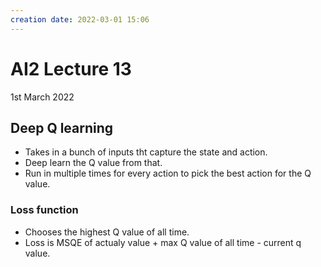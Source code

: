 ```yaml
---
creation date: 2022-03-01 15:06
---
```

#  AI2 Lecture 13
1st March 2022

## Deep Q learning
- Takes in a bunch of inputs tht capture the state and action.
- Deep learn the Q value from that.
- Run in multiple times for every action to pick the best action for the Q value.
### Loss function
- Chooses the highest Q value of all time.
- Loss is MSQE of actualy value + max Q value of all time - current q value.
